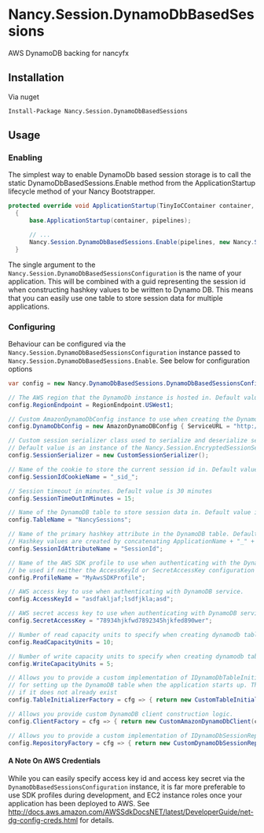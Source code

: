 Nancy.Session.DynamoDbBasedSessions
===================================

AWS DynamoDB backing for nancyfx

## Installation

Via nuget
  
  ```
  Install-Package Nancy.Session.DynamoDbBasedSessions
  ```
  
## Usage

### Enabling

The simplest way to enable DynamoDb based session storage is to call the static DynamoDbBasedSessions.Enable method from the ApplicationStartup lifecycle method of your Nancy Bootstrapper.

  ```c#
  protected override void ApplicationStartup(TinyIoCContainer container, IPipelines pipelines)
	{
		base.ApplicationStartup(container, pipelines);

		// ...
		Nancy.Session.DynamoDbBasedSessions.Enable(pipelines, new Nancy.Session.DynamoDbBasedSessionsConfiguration("MyApplication"));
	}
  ```
  
  The single argument to the `Nancy.Session.DynamoDbBasedSessionsConfiguration` is the name of your application. This will be combined with a guid representing the session id when constructing hashkey values to be written to Dynamo DB. This means that you can easily use one table to store session data for multiple applications.

### Configuring

Behaviour can be configured via the `Nancy.Session.DynamoDbBasedSessionsConfiguration` instance passed to `Nancy.Session.DynamoDbBasedSessions.Enable`. See below for configuration options

  ```c#
  var config = new Nancy.DynamoDbBasedSessions.DynamoDbBasedSessionsConfiguration("MyApplication");

  // The AWS region that the DynamoDb instance is hosted in. Default value will be determined by the DynamoDb client if no value is provided here
  config.RegionEndpoint = RegionEndpoint.USWest1;
  
  // Custom AmazonDynamoDbConfig instance to use when creating the DynamoDb client. For example, we can connect to the local dynamodb dev server during development
  config.DynamoDbConfig = new AmazonDynamoDBConfig { ServiceURL = "http://localhost:8000" };
  
  // Custom session serializer class used to serialize and deserialize session data as it is being read and written from and to Dynamo DB. 
  // Default value is an instance of the Nancy.Session.EncryptedSessionSerializer which serializes and encrypts data to be stored.
  config.SessionSerializer = new CustomSessionSerializer();
  
  // Name of the cookie to store the current session id in. Default value is "__sid__"
  config.SessionIdCookieName = "_sid_";
  
  // Session timeout in minutes. Default value is 30 minutes
  config.SessionTimeOutInMinutes = 15;
  
  // Name of the DynamoDB table to store session data in. Default value is "NancySessions"
  config.TableName = "NancySessions";
  
  // Name of the primary hashkey attribute in the DynamoDB table. Default value is "SessionId"
  // Hashkey values are created by concatenating ApplicationName + "_" + GUID
  config.SessionIdAttributeName = "SessionId";
  
  // Name of the AWS SDK profile to use when authenticating with the DynamoDB service. This will only
  // be used if neither the AccessKeyId or SecretAccessKey configuration properties are provided.
  config.ProfileName = "MyAwsSDKProfile";
  
  // AWS access key to use when authenticating with DynamoDB service.
  config.AccessKeyId = "asdfakljaf;lsdfjkla;asd";
  
  // AWS secret access key to use when authenticating with DynamoDB service.
  config.SecretAccessKey = "78934hjkfwd7892345hjkfed890wer";
  
  // Number of read capacity units to specify when creating dynamodb table. Default value is 10
  config.ReadCapacityUnits = 10;
  
  // Number of write capacity units to specify when creating dynamodb table. Default value is 5
  config.WriteCapacityUnits = 5;
  
  // Allows you to provide a custom implementation of IDynamoDbTableInitializer. The table initializer is responsible
  // for setting up the DynamoDB table when the application starts up. The default implementation will create the table
  // if it does not already exist
  config.TableInitializerFactory = cfg => { return new CustomTableInitializer(cfg.TableName); };
  
  // Allows you provide custom DynamoDB client construction logic.
  config.ClientFactory = cfg => { return new CustomAmazonDynamoDbClient(cfg.DynamoDbConfig); };
  
  // Allows you to provide a custom implementation of IDynamoDbSessionRepository
  config.RepositoryFactory = cfg => { return new CustomDynamoDbSessionRepository(cfg.DynamoDbClient); };
  ```

#### A Note On AWS Credentials

While you can easily specify access key id and access key secret via the `DynamoDbBasedSessionsConfiguration` instance, it is far more preferable to use SDK profiles during development, and EC2 instance roles once your application has been deployed to AWS. See http://docs.aws.amazon.com/AWSSdkDocsNET/latest/DeveloperGuide/net-dg-config-creds.html for details.
